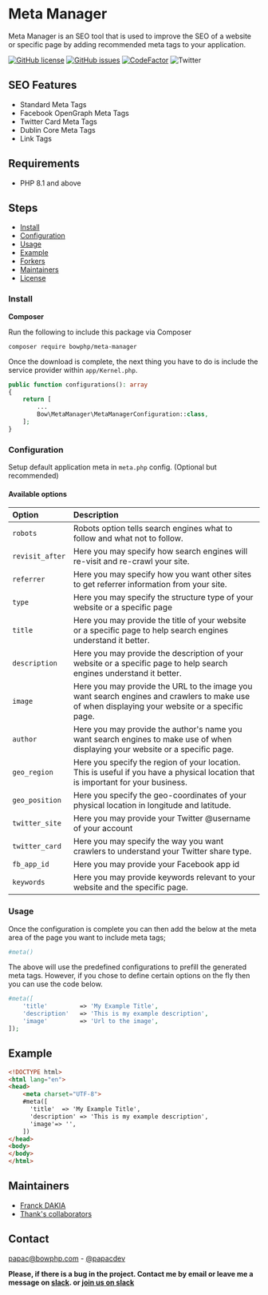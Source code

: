 # Meta Manager

Meta Manager is an SEO tool that is used to improve the SEO of a website or specific page by adding recommended meta tags to your application.

[![GitHub license](https://img.shields.io/github/license/bowphp/meta-manager.svg)](https://github.com/bowphp/meta-manager/blob/master/LICENSE) [![GitHub issues](https://img.shields.io/github/issues/bowphp/meta-manager.svg)](https://github.com/bowphp/meta-manager/issues) [![CodeFactor](https://www.codefactor.io/repository/github/bowphp/meta-manager/badge)](https://www.codefactor.io/repository/github/bowphp/meta-manager) ![Twitter](https://img.shields.io/twitter/url/https/github.com/bowphp/meta-manager.svg?style=social)

## SEO Features

* Standard Meta Tags
* Facebook OpenGraph Meta Tags
* Twitter Card Meta Tags
* Dublin Core Meta Tags
* Link Tags

## Requirements

* PHP 8.1 and above

## Steps

* [Install](./#install)
* [Configuration](./#configuration)
* [Usage](./#usage)
* [Example](./#example)
* [Forkers](./#forkers)
* [Maintainers](./#maintainers)
* [License](./#license)

### Install

**Composer**

Run the following to include this package via Composer

```text
composer require bowphp/meta-manager
```

Once the download is complete, the next thing you have to do is include the service provider within `app/Kernel.php`.

```php
public function configurations(): array
{
    return [
        ...
        Bow\MetaManager\MetaManagerConfiguration::class,
    ];
}
```

### Configuration

Setup default application meta in `meta.php` config. \(Optional but recommended\)

#### Available options

| Option | Description |
| :--- | :--- |
| `robots` | Robots option tells search engines what to follow and what not to follow. |
| `revisit_after` | Here you may specify how search engines will re-visit and re-crawl your site. |
| `referrer` | Here you may specify how you want other sites to get referrer information from your site. |
| `type` | Here you may specify the structure type of your website or a specific page |
| `title` | Here you may provide the title of your website or a specific page to help search engines understand it better. |
| `description` | Here you may provide the description of your website or a specific page to help search engines understand it better. |
| `image` | Here you may provide the URL to the image you want search engines and crawlers to make use of when displaying your website or a specific page. |
| `author` | Here you may provide the author's name you want search engines to make use of when displaying your website or a specific page. |
| `geo_region` | Here you specify the region of your location. This is useful if you have a physical location that is important for your business. |
| `geo_position` | Here you specify the geo-coordinates of your physical location in longitude and latitude. |
| `twitter_site` | Here you may provide your Twitter @username of your account |
| `twitter_card` | Here you may specify the way you want crawlers to understand your Twitter share type. |
| `fb_app_id` | Here you may provide your Facebook app id |
| `keywords` | Here you may provide keywords relevant to your website and the specific page. |

### Usage

Once the configuration is complete you can then add the below at the meta area of the page you want to include meta tags;

```php
#meta()
```

The above will use the predefined configurations to prefill the generated meta tags. However, if you chose to define certain options on the fly then you can use the code below.

```php
#meta([
    'title'         => 'My Example Title',
    'description'   => 'This is my example description',
    'image'         => 'Url to the image',
]);
```

## Example

```html
<!DOCTYPE html>
<html lang="en">
<head>
    <meta charset="UTF-8">
    #meta([
      'title'  => 'My Example Title',
      'description' => 'This is my example description',
      'image'=> '',
    ])
</head>
<body>
</body>
</html>
```

## Maintainers

* [Franck DAKIA](https://github.com/papac)
* [Thank's collaborators](https://github.com/bowphp/framework/graphs/contributors)

## Contact

[papac@bowphp.com](mailto:papac@bowphp.com) - [@papacdev](https://twitter.com/papacdev)

**Please, if there is a bug in the project. Contact me by email or leave me a message on [slack](https://bowphp.slack.com). or [join us on slack](https://join.slack.com/t/bowphp/shared_invite/enQtNzMxOTQ0MTM2ODM5LTQ3MWQ3Mzc1NDFiNDYxMTAyNzBkNDJlMTgwNDJjM2QyMzA2YTk4NDYyN2NiMzM0YTZmNjU1YjBhNmJjZThiM2Q)**
